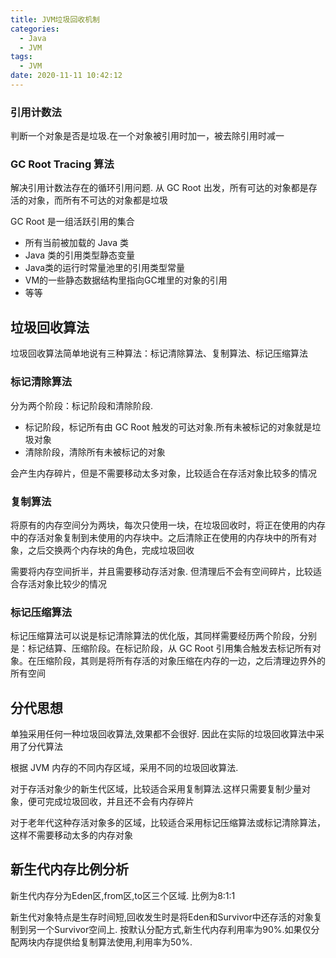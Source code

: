 ```yaml
---
title: JVM垃圾回收机制
categories:
  - Java
  - JVM
tags:
  - JVM
date: 2020-11-11 10:42:12
---
```



### 引用计数法

判断一个对象是否是垃圾.在一个对象被引用时加一，被去除引用时减一

### GC Root Tracing 算法

解决引用计数法存在的循环引用问题. 从 GC Root 出发，所有可达的对象都是存活的对象，而所有不可达的对象都是垃圾

GC Root 是一组活跃引用的集合

- 所有当前被加载的 Java 类
- Java 类的引用类型静态变量
- Java类的运行时常量池里的引用类型常量
- VM的一些静态数据结构里指向GC堆里的对象的引用
- 等等

## 垃圾回收算法

垃圾回收算法简单地说有三种算法：标记清除算法、复制算法、标记压缩算法

### 标记清除算法

分为两个阶段：标记阶段和清除阶段.

- 标记阶段，标记所有由 GC Root 触发的可达对象.所有未被标记的对象就是垃圾对象
- 清除阶段，清除所有未被标记的对象

会产生内存碎片，但是不需要移动太多对象，比较适合在存活对象比较多的情况

### 复制算法

将原有的内存空间分为两块，每次只使用一块，在垃圾回收时，将正在使用的内存中的存活对象复制到未使用的内存块中。之后清除正在使用的内存块中的所有对象，之后交换两个内存块的角色，完成垃圾回收

需要将内存空间折半，并且需要移动存活对象. 但清理后不会有空间碎片，比较适合存活对象比较少的情况
<!--more-->
### 标记压缩算法

标记压缩算法可以说是标记清除算法的优化版，其同样需要经历两个阶段，分别是：标记结算、压缩阶段。在标记阶段，从 GC Root 引用集合触发去标记所有对象。在压缩阶段，其则是将所有存活的对象压缩在内存的一边，之后清理边界外的所有空间

## 分代思想

单独采用任何一种垃圾回收算法,效果都不会很好. 因此在实际的垃圾回收算法中采用了分代算法

根据 JVM 内存的不同内存区域，采用不同的垃圾回收算法.

对于存活对象少的新生代区域，比较适合采用复制算法.这样只需要复制少量对象，便可完成垃圾回收，并且还不会有内存碎片

对于老年代这种存活对象多的区域，比较适合采用标记压缩算法或标记清除算法，这样不需要移动太多的内存对象

## 新生代内存比例分析

新生代内存分为Eden区,from区,to区三个区域. 比例为8:1:1

新生代对象特点是生存时间短,回收发生时是将Eden和Survivor中还存活的对象复制到另一个Survivor空间上. 按默认分配方式,新生代内存利用率为90%.如果仅分配两块内存提供给复制算法使用,利用率为50%.

